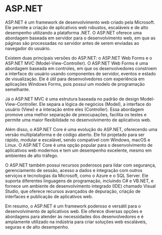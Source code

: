 # ASP.NET
ASP.NET é um framework de desenvolvimento web criado pela Microsoft. Ele permite a criação de aplicativos web robustos, escaláveis e de alto desempenho utilizando a plataforma .NET. O ASP.NET oferece uma abordagem baseada em servidor para o desenvolvimento web, em que as páginas são processadas no servidor antes de serem enviadas ao navegador do usuário.

Existem duas principais versões do ASP.NET: o ASP.NET Web Forms e o ASP.NET MVC (Model-View-Controller). O ASP.NET Web Forms é uma abordagem baseada em controles, em que os desenvolvedores constroem a interface do usuário usando componentes de servidor, eventos e estado de visualização. Ele é útil para desenvolvedores com experiência em aplicações Windows Forms, pois possui um modelo de programação semelhante.

Já o ASP.NET MVC é uma estrutura baseada no padrão de design Model-View-Controller. Ele separa a lógica de negócios (Model), a interface do usuário (View) e a interação entre eles (Controller). Essa abordagem promove uma melhor separação de preocupações, facilita os testes e permite uma maior flexibilidade no desenvolvimento de aplicativos web.

Além disso, o ASP.NET Core é uma evolução do ASP.NET, oferecendo uma versão multiplataforma e de código aberto. Ele foi projetado para ser rápido, modular e escalável, sendo compatível com Windows, macOS e Linux. O ASP.NET Core é uma opção popular para o desenvolvimento de aplicativos web modernos e tem um desempenho excelente, mesmo em ambientes de alto tráfego.

O ASP.NET também possui recursos poderosos para lidar com segurança, gerenciamento de sessão, acesso a dados e integração com outros serviços e tecnologias da Microsoft, como o Azure e o SQL Server. Ele suporta diferentes linguagens de programação, incluindo C# e VB.NET, e fornece um ambiente de desenvolvimento integrado (IDE) chamado Visual Studio, que oferece recursos avançados de depuração, criação de interfaces e publicação de aplicativos web.

Em resumo, o ASP.NET é um framework poderoso e versátil para o desenvolvimento de aplicativos web. Ele oferece diversas opções e abordagens para atender às necessidades dos desenvolvedores e é amplamente utilizado na indústria para criar soluções web escaláveis, seguras e de alto desempenho.
